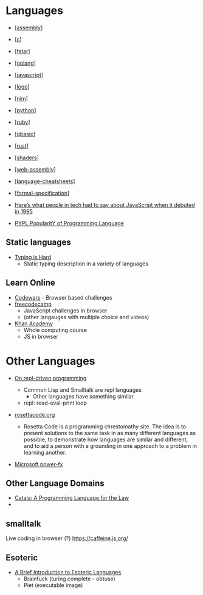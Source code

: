 Languages
=========

* [[assembly]]
* [[c]]
* [[fstar]]
* [[golang]]
* [[javascript]]
* [[logo]]
* [[nim]]
* [[python]]
* [[ruby]]
* [[qbasic]]
* [[rust]]
* [[shaders]]
* [[web-assembly]]

* [[language-cheatsheets]]
* [[formal-specification]]


* [Here’s what people in tech had to say about JavaScript when it debuted in 1995](https://medium.com/dailyjs/heres-what-people-in-tech-had-to-say-about-javascript-when-it-debuted-in-1995-a4b81dc05b71)
* [PYPL PopularitY of Programming Language](http://pypl.github.io/PYPL.html)

Static languages
----------------

* [Typing is Hard](https://3fx.ch/typing-is-hard.html)
    * Static typing description in a variety of languages


Learn Online
------------

* [Codewars](https://www.codewars.com/) - Browser based challenges
* [freecodecamp](https://www.freecodecamp.org/)
    * JavaScript challenges in browser
    * (other langauges with multiple choice and videos)
* [Khan Academy](https://www.khanacademy.org/)
    * Whole computing course
    * JS in browser



Other Languages
===============

* [On repl-driven programming](http://mikelevins.github.io/posts/2020-12-18-repl-driven/)
    * Common Lisp and Smalltalk are repl languages
        * Other languages have something similar
    * repl: read-eval-print loop

* [rosettacode.org](http://rosettacode.org)
    * Rosetta Code is a programming chrestomathy site. The idea is to present solutions to the same task in as many different languages as possible, to demonstrate how languages are similar and different, and to aid a person with a grounding in one approach to a problem in learning another.
* [Microsoft power-fx](https://github.com/microsoft/power-fx)

Other Language Domains
----------------------

* [Catala: A Programming Language for the Law](https://arxiv.org/abs/2103.03198)
* 

smalltalk
---------
Live coding in browser (?)
https://caffeine.js.org/



Esoteric
--------

* [A Brief Introduction to Esoteric Languages](https://www.hillelwayne.com/talks/esolangs/)
    * Brainfuck (turing complete - obtuse)
    * Piet (executable image)



[//begin]: # "Autogenerated link references for markdown compatibility"
[assembly]: assembly.md "Assembly Code"
[c]: c.md "C"
[fstar]: fstar.md "F*"
[golang]: golang.md "Golang"
[javascript]: javascript.md "javascript"
[logo]: logo.md "Logo"
[nim]: nim.md "NIM"
[python]: python.md "python3"
[ruby]: ruby.md "Ruby"
[qbasic]: qbasic.md "qbasic"
[rust]: rust.md "Rust"
[shaders]: shaders.md "Shaders"
[web-assembly]: web-assembly.md "WebAssembly"
[language-cheatsheets]: language-cheatsheets.md "Language Cheatsheets"
[formal-specification]: formal-specification.md "Formal Specification"
[//end]: # "Autogenerated link references"